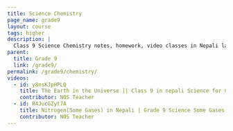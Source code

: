 ```yaml
---
title: Science Chemistry
page_name: grade9
layout: course
tags: higher
description: |
  Class 9 Science Chemistry notes, homework, video classes in Nepali language.
parent:
  title: Grade 9
  link: /grade9/
permalink: /grade9/chemistry/
videos:
  - id: y8nsKJpHPLQ
    title: The Earth in the Universe || Class 9 in nepali Science for Class 9 in NEPALi || Astronomy in nepali
    contributor: NOS Teacher
  - id: R4JucGZyt7A
    title: Nitrogen(Some Gases) in Nepali | Grade 9 Science Some Gases in Nepali | Class 9 Science in Nepali
    contributor: NOS Teacher
---
```

